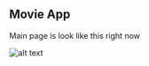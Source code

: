 ## Movie App

Main page is look like this right now

![alt text](https://cdn.discordapp.com/attachments/252814654114365441/915571160790470676/main_page.jpg)
